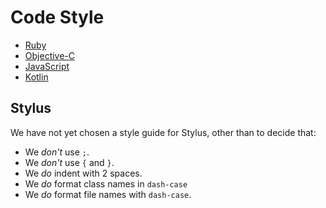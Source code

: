 # Code Style

* [Ruby](https://github.com/bbatsov/ruby-style-guide)
* [Objective-C](https://github.com/hyperoslo/objective-c-style-guide)
* [JavaScript](https://github.com/hyperoslo/eslint-config)
* [Kotlin](https://github.com/hyperoslo/android-playbook/blob/master/kotlin-code-style.md)

## Stylus

We have not yet chosen a style guide for Stylus, other than to decide that:

* We *don't* use `;`.
* We *don't* use `{` and `}`.
* We *do* indent with 2 spaces.
* We *do* format class names in `dash-case`
* We *do* format file names with `dash-case`.

